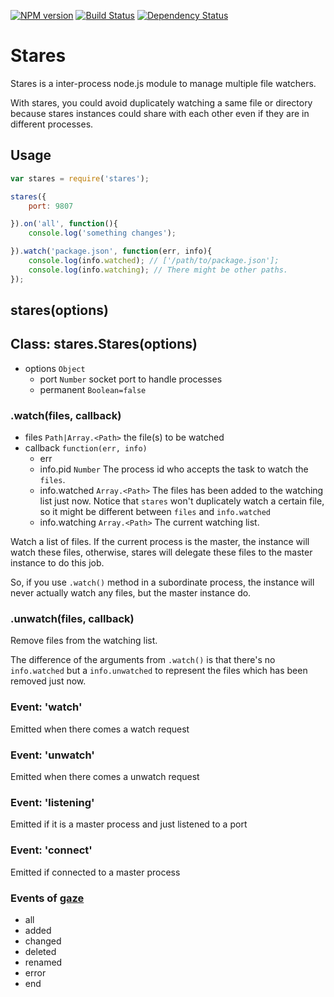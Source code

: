 [![NPM version](https://badge.fury.io/js/stares.png)](http://badge.fury.io/js/stares)
[![Build Status](https://travis-ci.org/kaelzhang/node-stares.png?branch=master)](https://travis-ci.org/kaelzhang/node-stares)
[![Dependency Status](https://gemnasium.com/kaelzhang/node-stares.png)](https://gemnasium.com/kaelzhang/node-stares)

# Stares

Stares is a inter-process node.js module to manage multiple file watchers.

With stares, you could avoid duplicately watching a same file or directory because stares instances could share with each other even if they are in different processes.


## Usage

```js
var stares = require('stares');

stares({
    port: 9807

}).on('all', function(){
    console.log('something changes');

}).watch('package.json', function(err, info){
	console.log(info.watched); // ['/path/to/package.json'];
	console.log(info.watching); // There might be other paths.
});
```


## stares(options)



## Class: stares.Stares(options)

- options `Object`
	- port `Number` socket port to handle processes
	- permanent `Boolean=false` 

### .watch(files, callback)

- files `Path|Array.<Path>` the file(s) to be watched
- callback `function(err, info)`
	- err
	- info.pid `Number` The process id who accepts the task to watch the `files`.
	- info.watched `Array.<Path>` The files has been added to the watching list just now. Notice that `stares` won't duplicately watch a certain file, so it might be different between `files` and `info.watched`
	- info.watching `Array.<Path>` The current watching list.


Watch a list of files. If the current process is the master, the instance will watch these files, otherwise, stares will delegate these files to the master instance to do this job.

So, if you use `.watch()` method in a subordinate process, the instance will never actually watch any files, but the master instance do.

### .unwatch(files, callback)

Remove files from the watching list.

The difference of the arguments from `.watch()` is that there's no `info.watched` but a `info.unwatched` to represent the files which has been removed just now.


### Event: 'watch'

Emitted when there comes a watch request

### Event: 'unwatch'

Emitted when there comes a unwatch request

### Event: 'listening'

Emitted if it is a master process and just listened to a port

### Event: 'connect'

Emitted if connected to a master process

### Events of [gaze](https://www.npmjs.org/package/gaze)

- all
- added
- changed
- deleted
- renamed
- error
- end





